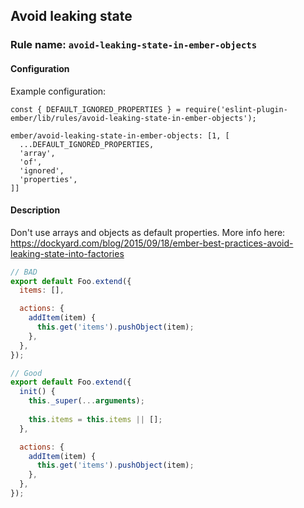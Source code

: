 ## Avoid leaking state

### Rule name: `avoid-leaking-state-in-ember-objects`

#### Configuration

Example configuration:

```
const { DEFAULT_IGNORED_PROPERTIES } = require('eslint-plugin-ember/lib/rules/avoid-leaking-state-in-ember-objects');

ember/avoid-leaking-state-in-ember-objects: [1, [
  ...DEFAULT_IGNORED_PROPERTIES,
  'array',
  'of',
  'ignored',
  'properties',
]]
```

#### Description

Don't use arrays and objects as default properties. More info here: https://dockyard.com/blog/2015/09/18/ember-best-practices-avoid-leaking-state-into-factories

```javascript
// BAD
export default Foo.extend({
  items: [],

  actions: {
    addItem(item) {
      this.get('items').pushObject(item);
    },
  },
});
```

```javascript
// Good
export default Foo.extend({
  init() {
    this._super(...arguments);
    
    this.items = this.items || [];
  },

  actions: {
    addItem(item) {
      this.get('items').pushObject(item);
    },
  },
});
```
